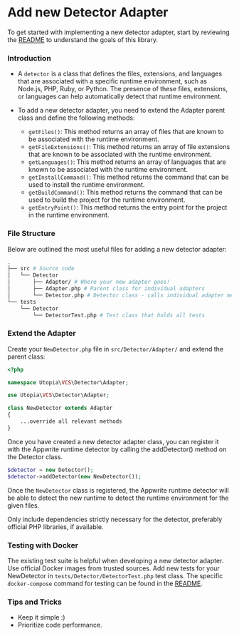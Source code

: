 # Add new Detector Adapter

To get started with implementing a new detector adapter, start by reviewing the [README](/README.md) to understand the goals of this library.

### Introduction
- A `detector` is a class that defines the files, extensions, and languages that are associated with a specific runtime environment, such as Node.js, PHP, Ruby, or Python. The presence of these files, extensions, or languages can help automatically detect that runtime environment.
- To add a new detector adapter, you need to extend the Adapter parent class and define the following methods:

    - `getFiles()`: This method returns an array of files that are known to be associated with the runtime environment.
    - `getFileExtensions()`: This method returns an array of file extensions that are known to be associated with the runtime environment.
    - `getLanguages()`: This method returns an array of languages that are known to be associated with the runtime environment.
    - `getInstallCommand()`: This method returns the command that can be used to install the runtime environment.
    - `getBuildCommand()`: This method returns the command that can be used to build the project for the runtime environment.
    - `getEntryPoint()`: This method returns the entry point for the project in the runtime environment.


### File Structure

Below are outlined the most useful files for adding a new detector adapter: 

```bash
.
├── src # Source code
│   └── Detector
│       ├── Adapter/ # Where your new adapter goes!
│       ├── Adapter.php # Parent class for individual adapters
│       └── Detector.php # Detector class - calls individual adapter methods
└── tests
    └── Detector
        └── DetectorTest.php # Test class that holds all tests
```


### Extend the Adapter

Create your `NewDetector.php` file in `src/Detector/Adapter/` and extend the parent class:

```php
<?php

namespace Utopia\VCS\Detector\Adapter;

use Utopia\VCS\Detector\Adapter;

class NewDetector extends Adapter
{
    ...override all relevant methods
}
```

Once you have created a new detector adapter class, you can register it with the Appwrite runtime detector by calling the addDetector() method on the Detector class.

```php
$detector = new Detector();
$detector->addDetector(new NewDetector());
```

Once the `NewDetector` class is registered, the Appwrite runtime detector will be able to detect the new runtime to detect the runtime environment for the given files.

Only include dependencies strictly necessary for the detector, preferably official PHP libraries, if available.

### Testing with Docker 

The existing test suite is helpful when developing a new detector adapter. Use official Docker images from trusted sources. Add new tests for your NewDetector in `tests/Detector/DetectorTest.php` test class. The specific `docker-compose` command for testing can be found in the [README](/README.md#tests).

### Tips and Tricks

- Keep it simple :)
- Prioritize code performance.
